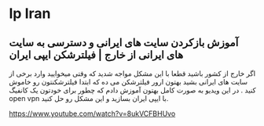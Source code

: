 # Ip Iran

##  آموزش بازکردن سایت های ایرانی و دسترسی به سایت های ایرانی از خارج | فیلترشکن ایپی ایران 


اگر خارج از کشور باشید قطعا با این مشکل مواجه شدید که وقتی میخوایید وارد برخی از سایت های ایرانی بشید بهتون ارور فیلترشکن می ده که ابتدا فیلترشکنتون رو خاموش کنید . در این ویدیو به صورت کامل بهتون آموزش دادم که چطور برای خودتون یک کانفیگ open vpn با ایپی ایران بسازید و این مشکل رو حل کنید.


https://www.youtube.com/watch?v=8ukVCFBHUvo


